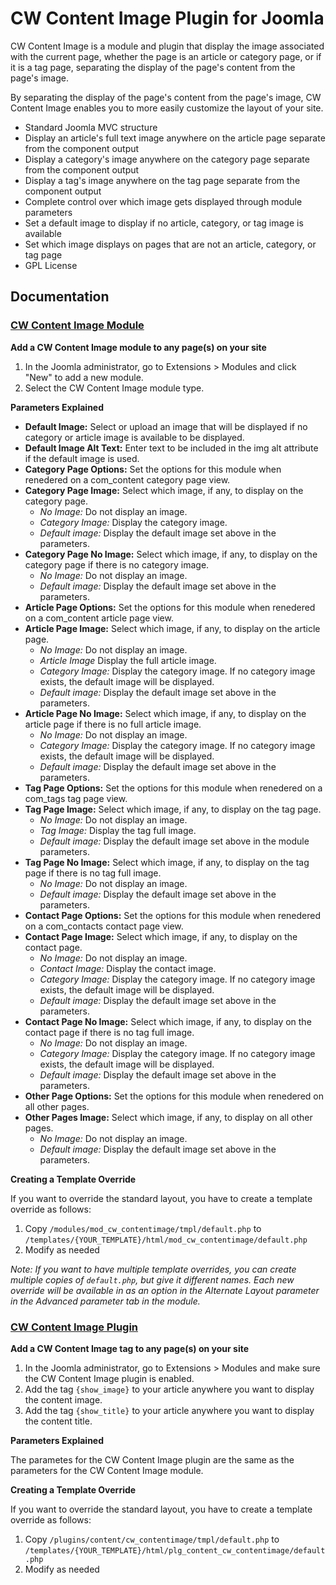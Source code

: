 # CW Content Image Plugin for Joomla

CW Content Image is a module and plugin that display the image associated with the current page, whether the page is an article or category page, or if it is a tag page, separating the display of the page's content from the page's image.

By separating the display of the page's content from the page's image, CW Content Image enables you to more easily customize the layout of your site.

* Standard Joomla MVC structure
* Display an article's full text image anywhere on the article page separate from the component output
* Display a category's image anywhere on the category page separate from the component output
* Display a tag's image anywhere on the tag page separate from the component output
* Complete control over which image gets displayed through module parameters
* Set a default image to display if no article, category, or tag image is available
* Set which image displays on pages that are not an article, category, or tag page
* GPL License

## Documentation

### [CW Content Image Module](https://github.com/corywebbmedia/mod_cw_contentimage)

**Add a CW Content Image module to any page(s) on your site**

1. In the Joomla administrator, go to Extensions > Modules and click "New" to add a new module.
2. Select the CW Content Image module type.

**Parameters Explained**

* **Default Image:** Select or upload an image that will be displayed if no category or article image is available to be displayed.
* **Default Image Alt Text:** Enter text to be included in the img alt attribute if the default image is used.
* **Category Page Options:** Set the options for this module when renedered on a com_content category page view.
* **Category Page Image:** Select which image, if any, to display on the category page.
    * _No Image:_ Do not display an image.
    * _Category Image:_ Display the category image.
    * _Default image:_ Display the default image set above in the parameters.
* **Category Page No Image:** Select which image, if any, to display on the category page if there is no category image.
    * _No Image:_ Do not display an image.
    * _Default image:_ Display the default image set above in the parameters.
* **Article Page Options:** Set the options for this module when renedered on a com_content article page view.
* **Article Page Image:** Select which image, if any, to display on the article page.
    * _No Image:_ Do not display an image.
    * _Article Image_ Display the full article image.
    * _Category Image:_ Display the category image. If no category image exists, the default image will be displayed.
    * _Default image:_ Display the default image set above in the parameters.
* **Article Page No Image:** Select which image, if any, to display on the article page if there is no full article image.
    * _No Image:_ Do not display an image.
    * _Category Image:_ Display the category image. If no category image exists, the default image will be displayed.
    * _Default image:_ Display the default image set above in the parameters.
* **Tag Page Options:** Set the options for this module when renedered on a com_tags tag page view.
* **Tag Page Image:** Select which image, if any, to display on the tag page.
    * _No Image:_ Do not display an image.
    * _Tag Image:_ Display the tag full image.
    * _Default image:_ Display the default image set above in the module parameters.
* **Tag Page No Image:** Select which image, if any, to display on the tag page if there is no tag full image.
    * _No Image:_ Do not display an image.
    * _Default image:_ Display the default image set above in the parameters.
* **Contact Page Options:** Set the options for this module when renedered on a com_contacts contact page view.
* **Contact Page Image:** Select which image, if any, to display on the contact page.
    * _No Image:_ Do not display an image.
    * _Contact Image:_ Display the contact image.
    * _Category Image:_ Display the category image. If no category image exists, the default image will be displayed.
    * _Default image:_ Display the default image set above in the parameters.
* **Contact Page No Image:** Select which image, if any, to display on the contact page if there is no tag full image.
    * _No Image:_ Do not display an image.
    * _Category Image:_ Display the category image. If no category image exists, the default image will be displayed.
    * _Default image:_ Display the default image set above in the parameters.
* **Other Page Options:** Set the options for this module when renedered on all other pages.
* **Other Pages Image:** Select which image, if any, to display on all other pages.
    * _No Image:_ Do not display an image.
    * _Default image:_ Display the default image set above in the parameters.

**Creating a Template Override**

If you want to override the standard layout, you have to create a template override as follows:

1. Copy `/modules/mod_cw_contentimage/tmpl/default.php` to `/templates/{YOUR_TEMPLATE}/html/mod_cw_contentimage/default.php`
2. Modify as needed

_Note: If you want to have multiple template overrides, you can create multiple copies of `default.php`, but give it different names. Each new override will be available in as an option in the Alternate Layout parameter in the Advanced parameter tab in the module._

### [CW Content Image Plugin](https://github.com/corywebbmedia/plg_content_cw_contentimage)

**Add a CW Content Image tag to any page(s) on your site**

1. In the Joomla administrator, go to Extensions > Modules and make sure the CW Content Image plugin is enabled.
2. Add the tag `{show_image}` to your article anywhere you want to display the content image.
3. Add the tag `{show_title}` to your article anywhere you want to display the content title.

**Parameters Explained**

The parametes for the CW Content Image plugin are the same as the parameters for the CW Content Image module.

**Creating a Template Override**

If you want to override the standard layout, you have to create a template override as follows:

1. Copy `/plugins/content/cw_contentimage/tmpl/default.php` to `/templates/{YOUR_TEMPLATE}/html/plg_content_cw_contentimage/default.php`
2. Modify as needed
